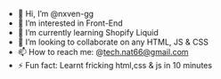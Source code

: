 - 👋 Hi, I’m @nxven-gg
- 👀 I’m interested in Front-End 
- 🌱 I’m currently learning Shopify Liquid
- 💞️ I’m looking to collaborate on any HTML, JS & CSS
- 📫 How to reach me: @tech.nat66@gmail.com
- ⚡ Fun fact: Learnt fricking html,css & js in 10 minutes
